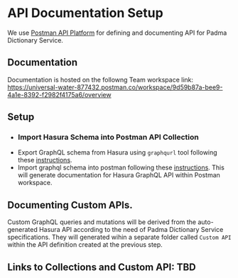 # API Documentation Setup
We use [Postman API Platform](https://www.postman.com/) for defining and documenting API for Padma Dictionary Service.

## Documentation
Documentation is hosted on the followng Team workspace link:
https://universal-water-877432.postman.co/workspace/9d59b87a-bee9-4a1e-8392-f2982f4175a6/overview

## Setup
 * ### Import Hasura Schema into Postman API Collection
  - Export GraphQL schema from Hasura using `graphqurl` tool following these [instructions](https://hasura.io/docs/latest/guides/export-graphql-schema/#using-graphqurl).
  - Import graphql schema into postman following these [instructions](https://learning.postman.com/docs/getting-started/importing-and-exporting-data/). This will generate documentation for Hasura GraphQL API within Postman workspace.
 
## Documenting Custom APIs.
Custom GraphQL queries and mutations will be derived from the auto-generated Hasura API according to the need of Padma Dictionary Service specifications. They will generated wihin a separate folder called `Custom API` within the API definition created at the previous step.

## Links to Collections and Custom API: TBD






